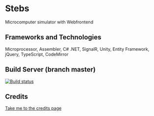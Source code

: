 # Stebs
Microcomputer simulator with Webfrontend

## Frameworks and Technologies
Microprocessor, Assembler, C# .NET, SignalR, Unity, Entity Framework, jQuery, TypeScript, CodeMirror


## Build Server (branch master) 
[![Build status](https://ci.appveyor.com/api/projects/status/github/thejp/stebs?svg=true)](https://ci.appveyor.com/project/thejp/stebs)

## Credits

[Take me to the credits page](Credits.md)
